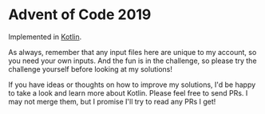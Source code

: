 # Advent of Code 2019

Implemented in [Kotlin](https://kotlinlang.org/).

As always, remember that any input files here are unique to my account, so you need your own inputs. And the fun is in the challenge, so please try the challenge yourself before looking at my solutions!

If you have ideas or thoughts on how to improve my solutions, I'd be happy to take a look and learn more about Kotlin. Please feel free to send PRs. I may not merge them, but I promise I'll try to read any PRs I get!